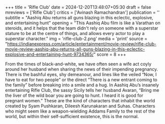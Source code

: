 +++
title = 'Rifle Club'
date = 2024-12-20T13:48:07+05:30
draft = false
mreviews = ['Rifle Club']
critics = ['Avinash Ramachandran']
publication = ''
subtitle = "Aashiq Abu returns all guns blazing in this eclectic, explosive, and entertaining hunt"
opening = "This Aashiq Abu film is like a Varathan on steroids, and it helps that the team didn't rely on someone with a superstar stature to be at the centre of things, and allows every actor to play a superstar character."
img = 'rifle-club-2.png'
media = 'print'
source = "https://indianexpress.com/article/entertainment/movie-review/rifle-club-movie-review-aashiq-abu-returns-all-guns-blazing-in-this-eclectic-explosive-and-entertaining-hunt-9734365/"
score = 8
+++

From the times of black-and-white, we have often seen a wife act coyly around her husband when sharing the news of their impending pregnancy. There is the bashful eyes, shy demeanour, and lines like the veiled “Now, I have to eat for two people” or the direct “There is a new entrant coming to the family” before breaking into a smile and a hug. In Aashiq Abu’s insanely entertaining Rifle Club, the sassy Sicily tells her husband Avaran, “Bring me the liver of the wild boar you are going to hunt. I heard it is good for pregnant women.” These are the kind of characters that inhabit the world created by Syam Pushkaran, Dileesh Karunakaran and Suhas. Characters who might seem like a weapon-wielding Addams Family to the rest of the world, but within their self-sufficient existence, this is the normal.

